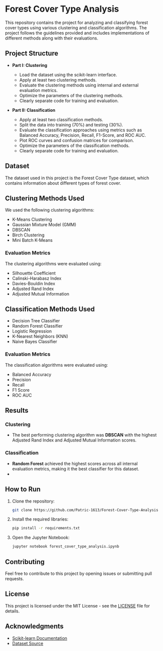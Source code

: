 # Forest Cover Type Analysis

This repository contains the project for analyzing and classifying forest cover types using various clustering and classification algorithms. The project follows the guidelines provided and includes implementations of different methods along with their evaluations.

## Project Structure

- **Part I: Clustering**
    - Load the dataset using the scikit-learn interface.
    - Apply at least two clustering methods.
    - Evaluate the clustering methods using internal and external evaluation metrics.
    - Optimize the parameters of the clustering methods.
    - Clearly separate code for training and evaluation.

- **Part II: Classification**
    - Apply at least two classification methods.
    - Split the data into training (70%) and testing (30%).
    - Evaluate the classification approaches using metrics such as Balanced Accuracy, Precision, Recall, F1-Score, and ROC AUC.
    - Plot ROC curves and confusion matrices for comparison.
    - Optimize the parameters of the classification methods.
    - Clearly separate code for training and evaluation.

## Dataset

The dataset used in this project is the Forest Cover Type dataset, which contains information about different types of forest cover.

## Clustering Methods Used

We used the following clustering algorithms:
- K-Means Clustering
- Gaussian Mixture Model (GMM)
- DBSCAN
- Birch Clustering
- Mini Batch K-Means

### Evaluation Metrics

The clustering algorithms were evaluated using:
- Silhouette Coefficient
- Calinski-Harabasz Index
- Davies-Bouldin Index
- Adjusted Rand Index
- Adjusted Mutual Information

## Classification Methods Used

- Decision Tree Classifier
- Random Forest Classifier
- Logistic Regression
- K-Nearest Neighbors (KNN)
- Naive Bayes Classifier

### Evaluation Metrics

The classification algorithms were evaluated using:
- Balanced Accuracy
- Precision
- Recall
- F1 Score
- ROC AUC

## Results

### Clustering
- The best performing clustering algorithm was **DBSCAN** with the highest Adjusted Rand Index and Adjusted Mutual Information scores.

### Classification
- **Random Forest** achieved the highest scores across all internal evaluation metrics, making it the best classifier for this dataset.
- 
## How to Run

1. Clone the repository:
    ```bash
    git clone https://github.com/Patric-1613/Forest-Cover-Type-Analysis.git
    ```
2. Install the required libraries:
    ```bash
    pip install -r requirements.txt
    ```
3. Open the Jupyter Notebook:
    ```bash
    jupyter notebook forest_cover_type_analysis.ipynb
    ```

## Contributing

Feel free to contribute to this project by opening issues or submitting pull requests.

## License

This project is licensed under the MIT License - see the [LICENSE](LICENSE) file for details.

## Acknowledgments

- [Scikit-learn Documentation](https://scikit-learn.org/stable/documentation.html)
- [Dataset Source](https://archive.ics.uci.edu/ml/datasets/Covertype)
